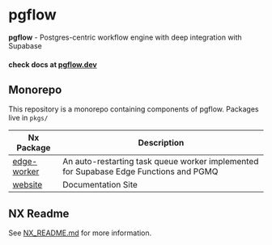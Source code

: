 # pgflow

**pgflow** - Postgres-centric workflow engine with deep integration with Supabase

#### check docs at [pgflow.dev](https://pgflow.dev)

## Monorepo

This repository is a monorepo containing components of pgflow.
Packages live in `pkgs/`

| Nx Package                         | Description                                                                           |
| ---------------------------------- | ------------------------------------------------------------------------------------- |
| [edge-worker](./pkgs/edge-worker/) | An auto-restarting task queue worker implemented for Supabase Edge Functions and PGMQ |
| [website](./pkgs/website/)         | Documentation Site                                                                    |

## NX Readme

See [NX_README.md](./NX_README.md) for more information.
